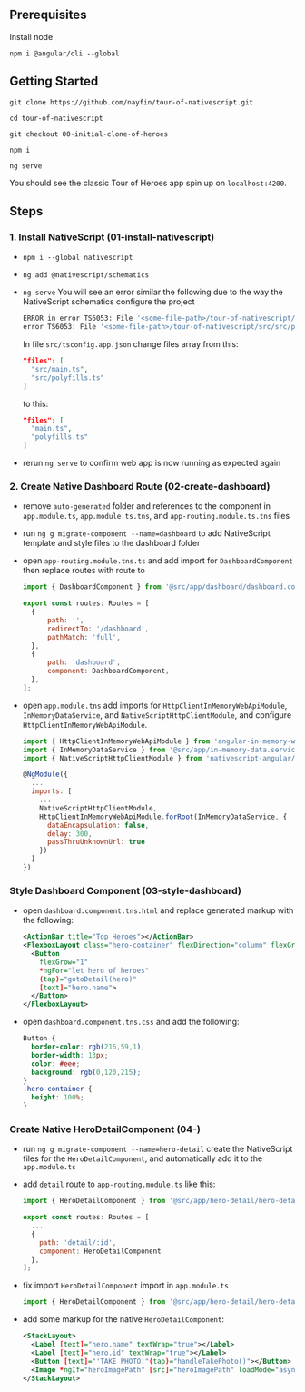## Prerequisites

Install node

```
npm i @angular/cli --global

```

## Getting Started

```
git clone https://github.com/nayfin/tour-of-nativescript.git

cd tour-of-nativescript

git checkout 00-initial-clone-of-heroes

npm i

ng serve
```

You should see the classic Tour of Heroes app spin up on `localhost:4200`.

## Steps

### 1. Install NativeScript (01-install-nativescript)
  - `npm i --global nativescript`
  - `ng add @nativescript/schematics`
  - `ng serve`
    You will see an error similar the following due to the way the NativeScript schematics configure the project
    ```bash
    ERROR in error TS6053: File '<some-file-path>/tour-of-nativescript/src/src/main.ts' not found.
    error TS6053: File '<some-file-path>/tour-of-nativescript/src/src/polyfills.ts' not found.
    ```

    In file `src/tsconfig.app.json` change files array from this:
    ```json
    "files": [
      "src/main.ts",
      "src/polyfills.ts"
    ]
    ```
    to this:
    ```json
    "files": [
      "main.ts",
      "polyfills.ts"
    ]
    ```
  - rerun `ng serve` to confirm web app is now running as expected again

### 2. Create Native Dashboard Route (02-create-dashboard)
  - remove `auto-generated` folder and references to the component in `app.module.ts`, `app.module.ts.tns`, and `app-routing.module.ts.tns` files
  - run ```ng g migrate-component --name=dashboard``` to add NativeScript template and style files to the dashboard folder
  - open `app-routing.module.tns.ts` and add import for `DashboardComponent` then replace routes with route to 

    ```javascript
    import { DashboardComponent } from '@src/app/dashboard/dashboard.component';

    export const routes: Routes = [
      {
          path: '',
          redirectTo: '/dashboard',
          pathMatch: 'full',
      },
      {
          path: 'dashboard',
          component: DashboardComponent,
      },
    ];
    ```
  - open `app.module.tns` add imports for `HttpClientInMemoryWebApiModule`, `InMemoryDataService`, and `NativeScriptHttpClientModule`, and configure `HttpClientInMemoryWebApiModule`.
    ```javascript
    import { HttpClientInMemoryWebApiModule } from 'angular-in-memory-web-api';
    import { InMemoryDataService } from '@src/app/in-memory-data.service';
    import { NativeScriptHttpClientModule } from 'nativescript-angular/http-client';

    @NgModule({
      ...
      imports: [
        ...
        NativeScriptHttpClientModule,
        HttpClientInMemoryWebApiModule.forRoot(InMemoryDataService, {
          dataEncapsulation: false,
          delay: 300,
          passThruUnknownUrl: true
        })
      ]
    })
    ```

### Style Dashboard Component (03-style-dashboard)

  - open `dashboard.component.tns.html` and replace generated markup with the following:
    ```xml
    <ActionBar title="Top Heroes"></ActionBar>
    <FlexboxLayout class="hero-container" flexDirection="column" flexGrow="2">
      <Button 
        flexGrow="1"
        *ngFor="let hero of heroes" 
        (tap)="gotoDetail(hero)" 
        [text]="hero.name">
      </Button>
    </FlexboxLayout>
    ```
  - open `dashboard.component.tns.css` and add the following:
    ```css
    Button {
      border-color: rgb(216,59,1);
      border-width: 13px;
      color: #eee;
      background: rgb(0,120,215);
    }
    .hero-container {
      height: 100%;
    }
    ```

### Create Native HeroDetailComponent (04-)

  - run `ng g migrate-component --name=hero-detail` create the NativeScript files for the `HeroDetailComponent`, and automatically add it to the `app.module.ts`

  - add `detail` route to `app-routing.module.ts` like this:
    ```js
    import { HeroDetailComponent } from '@src/app/hero-detail/hero-detail.component';

    export const routes: Routes = [
      ...
      { 
        path: 'detail/:id', 
        component: HeroDetailComponent 
      },
    ];
    ```

  - fix import `HeroDetailComponent` import in `app.module.ts`
    ```js
    import { HeroDetailComponent } from '@src/app/hero-detail/hero-detail.component';
    ```

  - add some markup for the native `HeroDetailComponent`:
    ```xml
    <StackLayout>
      <Label [text]="hero.name" textWrap="true"></Label>
      <Label [text]="hero.id" textWrap="true"></Label>
      <Button [text]="'TAKE PHOTO'"(tap)="handleTakePhoto()"></Button>
      <Image *ngIf="heroImagePath" [src]="heroImagePath" loadMode="async" stretch="aspectFit"></Image>
    </StackLayout>
    ```

